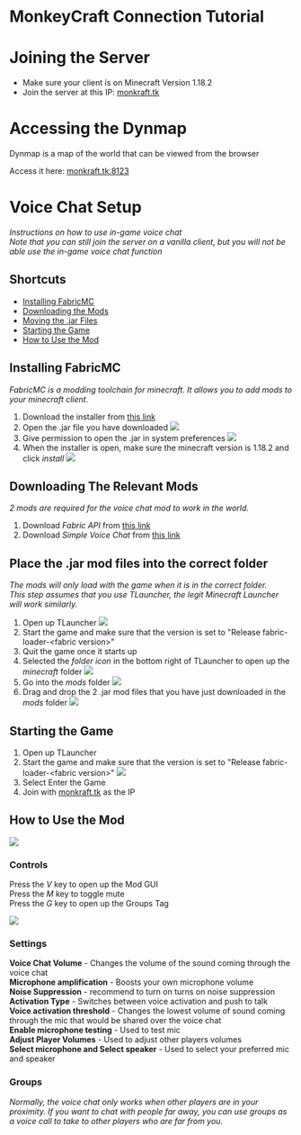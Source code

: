 # MonkeyCraft Connection Tutorial

# Joining the Server

- Make sure your client is on Minecraft Version 1.18.2
- Join the server at this IP: [monkraft.tk](monkraft.tk)

# Accessing the Dynmap
Dynmap is a map of the world that can be viewed from the browser

Access it here: [monkraft.tk:8123](http://monkraft.tk:8123)

# Voice Chat Setup
*Instructions on how to use in-game voice chat* <br>
*Note that you can still join the server on a vanilla client, but you will not be able use the in-game voice chat function*

## Shortcuts
- [Installing FabricMC](#installing-fabricmc)
- [Downloading the Mods](#downloading-the-relevant-mods)
- [Moving the .jar Files](#place-the-jar-mod-files-into-the-correct-folder)
- [Starting the Game](#starting-the-game)
- [How to Use the Mod](#how-to-use-the-mod)

## Installing FabricMC
*FabricMC is a modding toolchain for minecraft. It allows you to add mods to your minecraft client.*
1. Download the installer from [this link](https://github.com/EucalyptusLord/server-connection/raw/main/fabric-installer-0.10.2.jar)
2. Open the .jar file you have downloaded
![](/img/1.png)
3. Give permission to open the .jar in system preferences
![](/img/2.png)
4. When the installer is open, make sure the minecraft version is 1.18.2 and click *install*
![](/img/3.png)

## Downloading The Relevant Mods
*2 mods are required for the voice chat mod to work in the world.*
1. Download *Fabric API* from [this link](https://github.com/EucalyptusLord/server-connection/raw/main/fabric-api-0.47.10%2B1.18.2.jar)
2. Download *Simple Voice Chat* from [this link](https://github.com/EucalyptusLord/server-connection/raw/main/voicechat-fabric-1.18.2-2.2.26.jar)

## Place the .jar mod files into the correct folder
*The mods will only load with the game when it is in the correct folder.*
<br>*This step assumes that you use TLauncher, the legit Minecraft Launcher will work similarly.*
1. Open up TLauncher
![](/img/4.png)
2. Start the game and make sure that the version is set to "Release fabric-loader-\<fabric version\>"
3. Quit the game once it starts up
4. Selected the *folder icon* in the bottom right of TLauncher to open up the *minecraft* folder
![](/img/5.png)
5. Go into the *mods* folder
![](/img/6.png)
6. Drag and drop the 2 .jar mod files that you have just downloaded in the *mods* folder
![](/img/7.png)

## Starting the Game
1. Open up TLauncher
2. Start the game and make sure that the version is set to "Release fabric-loader-\<fabric version\>"
![](/img/8.png)
3. Select Enter the Game
4. Join with [monkraft.tk](monkraft.tk) as the IP

## How to Use the Mod

![](/img/9.png)

### Controls
Press the *V* key to open up the Mod GUI
<br>
Press the *M* key to toggle mute
<br>
Press the *G* key to open up the Groups Tag

![](/img/10.png)

### Settings
**Voice Chat Volume** - Changes the volume of the sound coming through the voice chat
<br>
**Microphone amplification** - Boosts your own microphone volume
<br>
**Noise Suppression** - recommend to turn on turns on noise suppression
<br>
**Activation Type** - Switches between voice activation and push to talk
<br>
**Voice activation threshold** - Changes the lowest volume of sound coming through the mic that would be shared over the voice chat
<br>
**Enable microphone testing** - Used to test mic
<br>
**Adjust Player Volumes** - Used to adjust other players volumes
<br>
**Select microphone and Select speaker** - Used to select your preferred mic and speaker

### Groups
*Normally, the voice chat only works when other players are in your proximity. If you want to chat with people far away, you can use groups as a voice call to take to other players who are far from you.*
